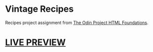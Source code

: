 # Vintage Recipes
Recipes project assignment from <a href="https://www.theodinproject.com/paths/foundations/courses/foundations/lessons/recipes">The Odin Project HTML Foundations</a>.
# <a href="https://ignasku.github.io/odin-recipes/">LIVE PREVIEW</a>